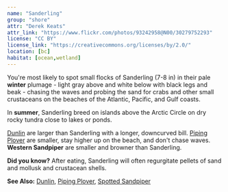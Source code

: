 ```yaml
---
name: "Sanderling"
group: "shore"
attr: "Derek Keats"
attr_link: "https://www.flickr.com/photos/93242958@N00/30279752293"
license: "CC BY"
license_link: "https://creativecommons.org/licenses/by/2.0/"
location: [bc]
habitat: [ocean,wetland]
---
```

You're most likely to spot small flocks of Sanderling (7-8 in) in their pale **winter** plumage - light gray above and white below with black legs and beak - chasing the waves and probing the sand for crabs and other small crustaceans on the beaches of the Atlantic, Pacific, and Gulf coasts.

In **summer**, Sanderling breed on islands above the Arctic Circle on dry rocky tundra close to lakes or ponds.

[Dunlin](/birds/dunlin) are larger than Sanderling with a longer, downcurved bill. [Piping Plover](/{{section}}/pipplov) are smaller, stay higher up on the beach, and don't chase waves. **Western Sandpiper** are smaller and browner than Sanderling.

**Did you know?** After eating, Sanderling will often regurgitate pellets of sand and mollusk and crustacean shells.

<!-- generated, do not edit -->
**See Also:**
[Dunlin](/birds/dunlin),
[Piping Plover](/birds/pipplov),
[Spotted Sandpiper](/birds/spotsand)
